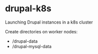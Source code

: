 # drupal-k8s
Launching Drupal instances in a k8s cluster

Create directories on worker nodes:
- /drupal-data
- /drupal-mysql-data
